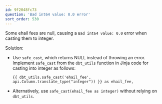 ```yaml
---
id: 9f2048fc73
question: 'Bad int64 value: 0.0 error'
sort_order: 530
---
```


Some ehail fees are null, causing a `Bad int64 value: 0.0` error when casting them to integer.

Solution:

- Use `safe_cast`, which returns NULL instead of throwing an error. Implement `safe_cast` from the `dbt_utils` function in Jinja code for casting into integer as follows:

  ```jinja
  {{ dbt_utils.safe_cast('ehail_fee', api.Column.translate_type("integer")) }} as ehail_fee,
  ```

- Alternatively, use `safe_cast(ehail_fee as integer)` without relying on `dbt_utils`.